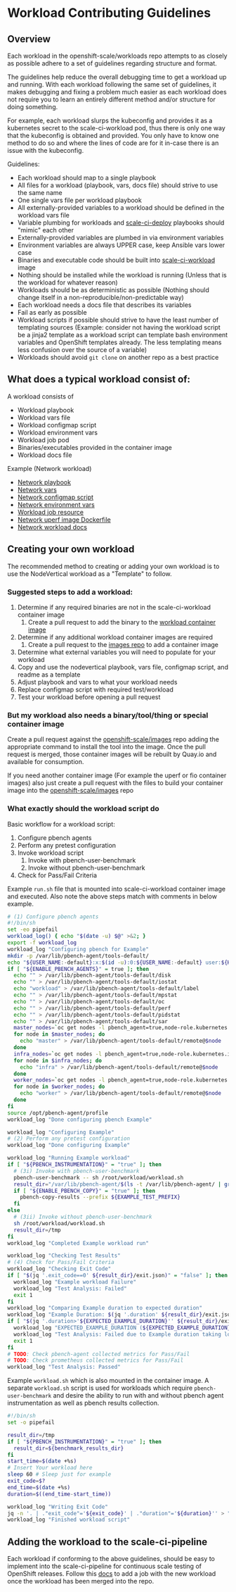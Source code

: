 # Workload Contributing Guidelines

## Overview

Each workload in the openshift-scale/workloads repo attempts to as closely as possible adhere to a set of guidelines regarding structure and format.

The guidelines help reduce the overall debugging time to get a workload up and running. With each workload following the same set of guidelines, it makes debugging and fixing a problem much easier as each workload does not require you to learn an entirely different method and/or structure for doing something.

For example, each workload slurps the kubeconfig and provides it as a kubernetes secret to the scale-ci-workload pod, thus there is only one way that the kubeconfig is obtained and provided. You only have to know one method to do so and where the lines of code are for it in-case there is an issue with the kubeconfig.

Guidelines:
* Each workload should map to a single playbook
* All files for a workload (playbook, vars, docs file) should strive to use the same name
* One single vars file per workload playbook
* All externally-provided variables to a workload should be defined in the workload vars file
* Variable plumbing for workloads and [scale-ci-deploy](https://github.com/openshift-scale/scale-ci-deploy) playbooks should "mimic" each other
* Externally-provided variables are plumbed in via environment variables
* Environment variables are always UPPER case, keep Ansible vars lower case
* Binaries and executable code should be built into [scale-ci-workload](https://github.com/openshift-scale/images/blob/master/scale-ci-workload/Dockerfile) image
* Nothing should be installed while the workload is running (Unless that is the workload for whatever reason)
* Workloads should be as deterministic as possible (Nothing should change itself in a non-reproducible/non-predictable way)
* Each workload needs a docs file that describes its variables
* Fail as early as possible
* Workload scripts if possible should strive to have the least number of templating sources (Example: consider not having the workload script be a jinja2 template as a workload script can template bash environment variables and OpenShift templates already. The less templating means less confusion over the source of a variable)
* Workloads should avoid `git clone` on another repo as a best practice

## What does a typical workload consist of:

A workload consists of

* Workload playbook
* Workload vars file
* Workload configmap script
* Workload environment vars
* Workload job pod
* Binaries/executables provided in the container image
* Workload docs file

Example (Network workload)
* [Network playbook](../workloads/network.yml)
* [Network vars](../workloads/vars/network.yml)
* [Network configmap script](../workloads/templates/workload-network-script-cm.yml.j2)
* [Network environment vars](../workloads/templates/workload-env.yml.j2)
* [Workload job resource](../workloads/templates/workload-job.yml.j2)
* [Network uperf image Dockerfile](https://github.com/openshift-scale/images/blob/master/scale-ci-uperf/Dockerfile)
* [Network workload docs](network.md)

## Creating your own workload

The recommended method to creating or adding your own workload is to use the NodeVertical workload as a "Template" to follow.

### Suggested steps to add a workload:

1. Determine if any required binaries are not in the scale-ci-workload container image
    1. Create a pull request to add the binary to the [workload container image](https://github.com/openshift-scale/images)
2. Determine if any additional workload container images are required
    1. Create a pull request to the [images repo](https://github.com/openshift-scale/images) to add a container image
3. Determine what external variables you will need to populate for your workload
4. Copy and use the nodevertical playbook, vars file, configmap script, and readme as a template
5. Adjust playbook and vars to what your workload needs
6. Replace configmap script with required test/workload
7. Test your workload before opening a pull request

### But my workload also needs a binary/tool/thing or special container image

Create a pull request against the [openshift-scale/images](https://github.com/openshift-scale/images) repo adding the appropriate command to install the tool into the image.  Once the pull request is merged, those container images will be rebuilt by Quay.io and available for consumption.

If you need another container image (For example the uperf or fio container images) also just create a pull request with the files to build your container image into the [openshift-scale/images](https://github.com/openshift-scale/images) repo

### What exactly should the workload script do

Basic workflow for a workload script:

1. Configure pbench agents
2. Perform any pretest configuration
3. Invoke workload script
    1. Invoke with pbench-user-benchmark
    2. Invoke without pbench-user-benchmark
4. Check for Pass/Fail Criteria

Example `run.sh` file that is mounted into scale-ci-workload container image and executed.  Also note the above steps match with comments in below example.

```sh
# (1) Configure pbench agents
#!/bin/sh
set -eo pipefail
workload_log() { echo "$(date -u) $@" >&2; }
export -f workload_log
workload_log "Configuring pbench for Example"
mkdir -p /var/lib/pbench-agent/tools-default/
echo "${USER_NAME:-default}:x:$(id -u):0:${USER_NAME:-default} user:${HOME}:/sbin/nologin" >> /etc/passwd
if [ "${ENABLE_PBENCH_AGENTS}" = true ]; then
  echo "" > /var/lib/pbench-agent/tools-default/disk
  echo "" > /var/lib/pbench-agent/tools-default/iostat
  echo "workload" > /var/lib/pbench-agent/tools-default/label
  echo "" > /var/lib/pbench-agent/tools-default/mpstat
  echo "" > /var/lib/pbench-agent/tools-default/oc
  echo "" > /var/lib/pbench-agent/tools-default/perf
  echo "" > /var/lib/pbench-agent/tools-default/pidstat
  echo "" > /var/lib/pbench-agent/tools-default/sar
  master_nodes=`oc get nodes -l pbench_agent=true,node-role.kubernetes.io/master= --no-headers | awk '{print $1}'`
  for node in $master_nodes; do
    echo "master" > /var/lib/pbench-agent/tools-default/remote@$node
  done
  infra_nodes=`oc get nodes -l pbench_agent=true,node-role.kubernetes.io/infra= --no-headers | awk '{print $1}'`
  for node in $infra_nodes; do
    echo "infra" > /var/lib/pbench-agent/tools-default/remote@$node
  done
  worker_nodes=`oc get nodes -l pbench_agent=true,node-role.kubernetes.io/worker= --no-headers | awk '{print $1}'`
  for node in $worker_nodes; do
    echo "worker" > /var/lib/pbench-agent/tools-default/remote@$node
  done
fi
source /opt/pbench-agent/profile
workload_log "Done configuring pbench Example"

workload_log "Configuring Example"
# (2) Perform any pretest configuration
workload_log "Done configuring Example"

workload_log "Running Example workload"
if [ "${PBENCH_INSTRUMENTATION}" = "true" ]; then
  # (3i) Invoke with pbench-user-benchmark
  pbench-user-benchmark -- sh /root/workload/workload.sh
  result_dir="/var/lib/pbench-agent/$(ls -t /var/lib/pbench-agent/ | grep "pbench-user" | head -1)"/1/sample1
  if [ "${ENABLE_PBENCH_COPY}" = "true" ]; then
    pbench-copy-results --prefix ${EXAMPLE_TEST_PREFIX}
  fi
else
  # (3ii) Invoke without pbench-user-benchmark
  sh /root/workload/workload.sh
  result_dir=/tmp
fi
workload_log "Completed Example workload run"

workload_log "Checking Test Results"
# (4) Check for Pass/Fail Criteria
workload_log "Checking Exit Code"
if [ "$(jq '.exit_code==0' ${result_dir}/exit.json)" = "false" ]; then
  workload_log "Example workload Failure"
  workload_log "Test Analysis: Failed"
  exit 1
fi
workload_log "Comparing Example duration to expected duration"
workload_log "Example Duration: $(jq '.duration' ${result_dir}/exit.json)"
if [ "$(jq '.duration>'${EXPECTED_EXAMPLE_DURATION}'' ${result_dir}/exit.json)" = "true" ]; then
  workload_log "EXPECTED_EXAMPLE_DURATION (${EXPECTED_EXAMPLE_DURATION}) exceeded ($(jq '.duration' ${result_dir}/exit.json))"
  workload_log "Test Analysis: Failed due to Example duration taking longer than expected duration"
  exit 1
fi
# TODO: Check pbench-agent collected metrics for Pass/Fail
# TODO: Check prometheus collected metrics for Pass/Fail
workload_log "Test Analysis: Passed"
```

Example `workload.sh` which is also mounted in the container image.  A separate `workload.sh` script is used for workloads which require `pbench-user-benchmark` and desire the ability to run with and without pbench agent instrumentation as well as pbench results collection.

```sh
#!/bin/sh
set -o pipefail

result_dir=/tmp
if [ "${PBENCH_INSTRUMENTATION}" = "true" ]; then
  result_dir=${benchmark_results_dir}
fi
start_time=$(date +%s)
# Insert Your workload here
sleep 60 # Sleep just for example
exit_code=$?
end_time=$(date +%s)
duration=$((end_time-start_time))

workload_log "Writing Exit Code"
jq -n '. | ."exit_code"='${exit_code}' | ."duration"='${duration}'' > "${result_dir}/exit.json"
workload_log "Finished workload script"
```

## Adding the workload to the scale-ci-pipeline

Each workload if conforming to the above guidelines, should be easy to implement into the scale-ci-pipeline for continuous scale testing of OpenShift releases. Follow this [docs](https://github.com/openshift-scale/scale-ci-pipeline#modifyingadding-new-workloads-to-the-scale-ci-pipeline) to add a job with the new workload once the workload has been merged into the repo.
